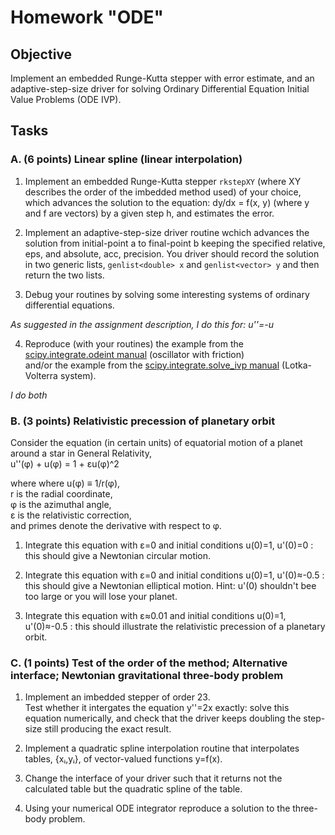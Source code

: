 
# Homework "ODE"

## Objective

Implement an embedded Runge-Kutta stepper with error estimate, and an adaptive-step-size driver for solving Ordinary Differential Equation Initial Value Problems (ODE IVP).

## Tasks

### A. (6 points) Linear spline (linear interpolation)

1. Implement an embedded Runge-Kutta stepper `rkstepXY` (where XY describes the order of the imbedded method used) of your choice, which advances the solution to the equation: 
dy/dx = f(x, y)
(where y and f are vectors) by a given step h, and estimates the error.

2. Implement an adaptive-step-size driver routine wchich advances the solution from initial-point a to final-point b keeping the specified relative, eps, and absolute, acc, precision. You driver should record the solution in two generic lists, `genlist<double> x` and `genlist<vector> y` and then return the two lists.

3. Debug your routines by solving some interesting systems of ordinary differential equations.

*As suggested in the assignment description, I do this for: u''=-u*

4. Reproduce (with your routines) the example from the [scipy.integrate.odeint manual](https://docs.scipy.org/doc/scipy/reference/generated/scipy.integrate.odeint.html) (oscillator with friction)  
   and/or the example from the [scipy.integrate.solve_ivp manual](https://docs.scipy.org/doc/scipy/reference/generated/scipy.integrate.solve_ivp.html) (Lotka-Volterra system).

*I do both*

### B. (3 points) Relativistic precession of planetary orbit

Consider the equation (in certain units) of equatorial motion of a planet around a star in General Relativity,  
u''(φ) + u(φ) = 1 + εu(φ)^2  

where where u(φ) ≡ 1/r(φ),  
r is the radial coordinate,  
φ is the azimuthal angle,  
ε is the relativistic correction,  
and primes denote the derivative with respect to φ.  

1. Integrate this equation with ε=0 and initial conditions u(0)=1, u'(0)=0 : this should give a Newtonian circular motion.  

2. Integrate this equation with ε=0 and initial conditions u(0)=1, u'(0)≈-0.5 : this should give a Newtonian elliptical motion. Hint: u'(0) shouldn't bee too large or you will lose your planet.  

3. Integrate this equation with ε≈0.01 and initial conditions u(0)=1, u'(0)≈-0.5 : this should illustrate the relativistic precession of a planetary orbit.  

### C. (1 points) Test of the order of the method; Alternative interface; Newtonian gravitational three-body problem

1. Implement an imbedded stepper of order 23.  
   Test whether it intergates the equation y''=2x exactly: solve this equation numerically, and check that the driver keeps doubling the step-size still producing the exact result.

2. Implement a quadratic spline interpolation routine that interpolates tables, {xᵢ,yᵢ}, of vector-valued functions y=f(x).

3. Change the interface of your driver such that it returns not the calculated table but the quadratic spline of the table.

4. Using your numerical ODE integrator reproduce a solution to the three-body problem. 
